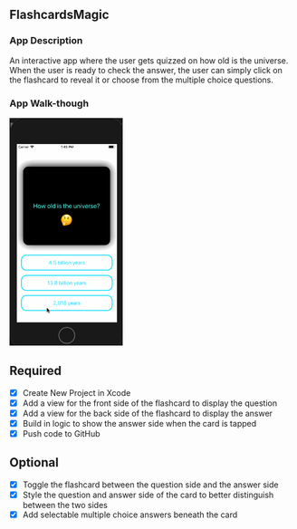 ## FlashcardsMagic

### App Description
An interactive app where the user gets quizzed on how old is the universe. When the user is ready to check the answer, the user can simply click on the flashcard to reveal it or choose from the multiple choice questions.

### App Walk-though

<img src="https://github.com/JessieGross/FlashcardsMagic/blob/master/AppDemo.gif" width=200><br>


## Required
- [x] Create New Project in Xcode
- [x] Add a view for the front side of the flashcard to display the question
- [x] Add a view for the back side of the flashcard to display the answer
- [x] Build in logic to show the answer side when the card is tapped
- [x] Push code to GitHub
## Optional
- [x] Toggle the flashcard between the question side and the answer side
- [x] Style the question and answer side of the card to better distinguish between the two sides
- [x] Add selectable multiple choice answers beneath the card

